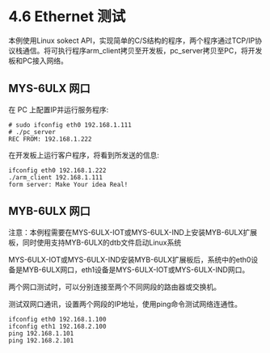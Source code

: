 # 4.6 Ethernet 测试

本例使用Linux sokect API，实现简单的C/S结构的程序，两个程序通过TCP/IP协议栈通信。将可执行程序arm\_client拷贝至开发板，pc\_server拷贝至PC，将开发板和PC接入网络。

## MYS-6ULX 网口

在 PC 上配置IP并运行服务程序:

```
# sudo ifconfig eth0 192.168.1.111
# ./pc_server
REC FROM: 192.168.1.222
```

在开发板上运行客户程序，将看到所发送的信息:

```
ifconfig eth0 192.168.1.222
./arm_client 192.168.1.111
form server: Make Your idea Real!
```

## MYB-6ULX 网口

注意：本例程需要在MYS-6ULX-IOT或MYS-6ULX-IND上安装MYB-6ULX扩展板，同时使用支持MYB-6ULX的dtb文件启动Linux系统

MYS-6ULX-IOT或MYS-6ULX-IND安装MYB-6ULX扩展板后，系统中的eth0设备是MYB-6ULX网口，eth1设备是MYS-6ULX-IOT或MYS-6ULX-IND网口。

两个网口测试时，可以分别连接至两个不同网段的路由器或交换机。

测试双网口通讯，设置两个网段的IP地址，使用ping命令测试网络连通性。

```
ifconfig eth0 192.168.1.100
ifconfig eth1 192.168.2.100
ping 192.168.1.101
ping 192.168.2.101
```



